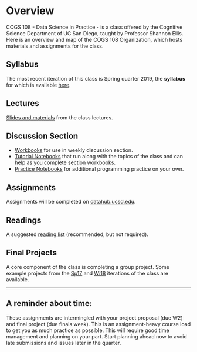 

# Overview

COGS 108 - Data Science in Practice - is a class offered by the Cognitive Science Department of UC San Diego, taught by Professor Shannon Ellis. Here is an overview and map of the COGS 108 Organization, which hosts materials and assignments for the class.

## Syllabus 

The most recent iteration of this class is Spring quarter 2019, the **syllabus** for which is available [here](https://github.com/COGS108/Overview/blob/master/COGS108-Syllabus.pdf).


## Lectures

[Slides and materials](https://github.com/COGS108/Lectures-Sp19) from the class lectures.

## Discussion Section

* [Workbooks](https://github.com/COGS108/Section_Workbooks) for use in weekly discussion section.
* [Tutorial Notebooks](https://github.com/COGS108/SectionMaterials) that run along with the topics of the class and can help as you complete section workbooks.
* [Practice Notebooks](https://github.com/COGS108/Workbooks) for additional programming practice on your own.

## Assignments

Assignments will be completed on [datahub.ucsd.edu](datahub.ucsd.edu).

## Readings

A suggested [reading list](https://github.com/COGS108/Readings) (recommended, but not required).

## Final Projects

A core component of the class is completing a group project. Some example projects from the [Sp17](https://github.com/COGS108/FinalProjects) and [Wi18](https://github.com/COGS108/FinalProjects-Wi18) iterations of the class are available.


---

## A reminder about time: 

These assignments are intermingled with your project proposal (due W2) and final project (due finals week). This is an assignment-heavy course load to get you as much practice as possible. This will require good time management and planning on your part. Start planning ahead now to avoid late submissions and issues later in the quarter.